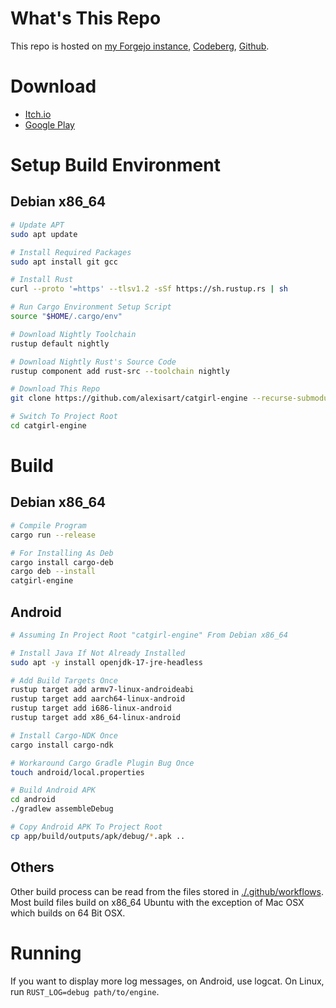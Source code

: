 <!-- # What's This About -->

# What's This Repo

<!-- Future explanation of repo here... -->

This repo is hosted on [my Forgejo instance][forgejo-repo], [Codeberg][codeberg-repo], [Github][github-repo].

# Download

* [Itch.io][itchio-download]
* [Google Play][google-play-download]

# Setup Build Environment

## Debian x86_64

```bash
# Update APT
sudo apt update

# Install Required Packages
sudo apt install git gcc

# Install Rust
curl --proto '=https' --tlsv1.2 -sSf https://sh.rustup.rs | sh

# Run Cargo Environment Setup Script
source "$HOME/.cargo/env"

# Download Nightly Toolchain
rustup default nightly

# Download Nightly Rust's Source Code
rustup component add rust-src --toolchain nightly

# Download This Repo
git clone https://github.com/alexisart/catgirl-engine --recurse-submodules

# Switch To Project Root
cd catgirl-engine
```

# Build

## Debian x86_64

```bash
# Compile Program
cargo run --release

# For Installing As Deb
cargo install cargo-deb
cargo deb --install
catgirl-engine
```

## Android

```bash
# Assuming In Project Root "catgirl-engine" From Debian x86_64

# Install Java If Not Already Installed
sudo apt -y install openjdk-17-jre-headless

# Add Build Targets Once
rustup target add armv7-linux-androideabi
rustup target add aarch64-linux-android
rustup target add i686-linux-android
rustup target add x86_64-linux-android

# Install Cargo-NDK Once
cargo install cargo-ndk

# Workaround Cargo Gradle Plugin Bug Once
touch android/local.properties

# Build Android APK
cd android
./gradlew assembleDebug

# Copy Android APK To Project Root
cp app/build/outputs/apk/debug/*.apk ..
```

## Others

Other build process can be read from the files stored in [./.github/workflows](.github/workflows/). Most build files build on x86_64 Ubuntu with the exception of Mac OSX which builds on 64 Bit OSX.

# Running

If you want to display more log messages, on Android, use logcat. On Linux, run `RUST_LOG=debug path/to/engine`.

[forgejo-repo]: https://git.catgirl.land/catgirl-land/catgirl-engine
[github-repo]: https://github.com/lexi-the-cute/catgirl-engine
[codeberg-repo]: https://codeberg.org/alexis/catgirl-engine
[itchio-download]: https://catgirlland.itch.io/catgirl-engine
[google-play-download]: https://play.google.com/store/apps/details?id=land.catgirl.engine